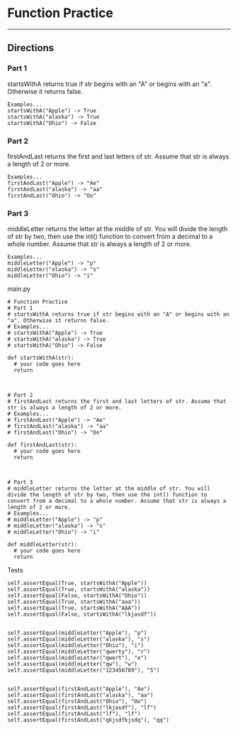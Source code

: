 #  Function Practice
---
## Directions  

### Part 1
startsWithA returns true if str begins with an "A" or begins with an "a". Otherwise it returns false.
```
Examples...
startsWithA("Apple") -> True
startsWithA("alaska") -> True
startsWithA("Ohio") -> False
```



### Part 2
firstAndLast returns the first and last letters of str. Assume that str is always a length of 2 or more.
```
Examples...
firstAndLast("Apple") -> "Ae"
firstAndLast("alaska") -> "aa"
firstAndLast("Ohio") -> "Oo"
```



### Part 3
middleLetter returns the letter at the middle of str. You will divide the length of str by two, then use the int() function to convert from a decimal to a whole number. Assume that str is always a length of 2 or more.
```
Examples...
middleLetter("Apple") -> "p"
middleLetter("alaska") -> "s"
middleLetter("Ohio") -> "i"
```

main.py

```
# Function Practice
# Part 1
# startsWithA returns true if str begins with an "A" or begins with an "a". Otherwise it returns false.
# Examples...
# startsWithA("Apple") -> True
# startsWithA("alaska") -> True
# startsWithA("Ohio") -> False

def startsWithA(str):
  # your code goes here
  return



# Part 2
# firstAndLast returns the first and last letters of str. Assume that str is always a length of 2 or more.
# Examples...
# firstAndLast("Apple") -> "Ae"
# firstAndLast("alaska") -> "aa"
# firstAndLast("Ohio") -> "Oo"

def firstAndLast(str):
  # your code goes here
  return



# Part 3
# middleLetter returns the letter at the middle of str. You will divide the length of str by two, then use the int() function to convert from a decimal to a whole number. Assume that str is always a length of 2 or more.
# Examples...
# middleLetter("Apple") -> "p"
# middleLetter("alaska") -> "s"
# middleLetter("Ohio") -> "i"

def middleLetter(str):
  # your code goes here
  return
```


Tests
```
self.assertEqual(True, startsWithA("Apple"))
self.assertEqual(True, startsWithA("alaska"))
self.assertEqual(False, startsWithA("Ohio"))
self.assertEqual(True, startsWithA("aaa"))
self.assertEqual(True, startsWithA("AAA"))
self.assertEqual(False, startsWithA("lkjasdf"))


self.assertEqual(middleLetter("Apple"), "p")
self.assertEqual(middleLetter("alaska"), "s")
self.assertEqual(middleLetter("Ohio"), "i")
self.assertEqual(middleLetter("qwerty"), "r")
self.assertEqual(middleLetter("qwert"), "e")
self.assertEqual(middleLetter("qw"), "w")
self.assertEqual(middleLetter("123456789"), "5")


self.assertEqual(firstAndLast("Apple"), "Ae")
self.assertEqual(firstAndLast("alaska"), "aa")
self.assertEqual(firstAndLast("Ohio"), "Oo")
self.assertEqual(firstAndLast("lkjasdf"), "lf")
self.assertEqual(firstAndLast("lf"), "lf")
self.assertEqual(firstAndLast("qkjsdfkjsdq"), "qq")
```

  